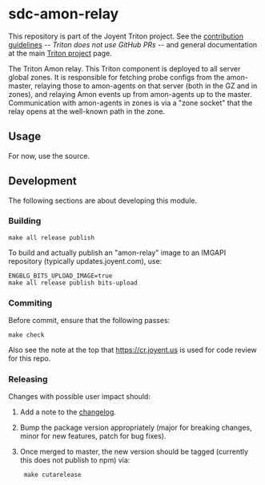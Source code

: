 # sdc-amon-relay

This repository is part of the Joyent Triton project. See the [contribution
guidelines](https://github.com/joyent/triton/blob/master/CONTRIBUTING.md) --
*Triton does not use GitHub PRs* -- and general documentation at the main
[Triton project](https://github.com/joyent/triton) page.

The Triton Amon relay. This Triton component is deployed to all server
global zones. It is responsible for fetching probe configs from the
amon-master, relaying those to amon-agents on that server (both in the GZ and
in zones), and relaying Amon events up from amon-agents up to the master.
Communication with amon-agents in zones is via a "zone socket" that the
relay opens at the well-known path in the zone.


## Usage

For now, use the source.


## Development

The following sections are about developing this module.

### Building

    make all release publish

To build and actually publish an "amon-relay" image to an IMGAPI
repository (typically updates.joyent.com), use:

    ENGBLG_BITS_UPLOAD_IMAGE=true
    make all release publish bits-upload

### Commiting

Before commit, ensure that the following passes:

    make check

Also see the note at the top that https://cr.joyent.us is used for code review
for this repo.

### Releasing

Changes with possible user impact should:

1. Add a note to the [changelog](./CHANGES.md).
2. Bump the package version appropriately (major for breaking changes, minor
   for new features, patch for bug fixes).
3. Once merged to master, the new version should be tagged (currently this
   does not publish to npm) via:

        make cutarelease
